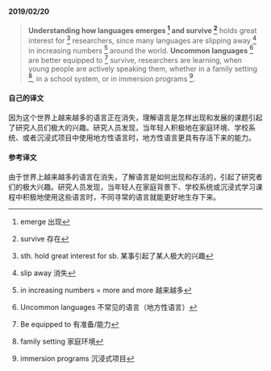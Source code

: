 #### 2019/02/20

> **Understanding how languages emerges [^1] and survive [^2]** holds great interest for [^3] researchers, since many languages are slipping away [^4] in increasing numbers [^5] around the world. **Uncommon languages** [^6] are better equipped to [^7] survive, researchers are learning, when young people are actively speaking them, whether in a family setting [^8], in a school system, or in immersion programs [^9].



#### 自己的译文

因为这个世界上越来越多的语言正在消失，理解语言是怎样出现和发展的课题引起了研究人员们极大的兴趣。研究人员发现，当年轻人积极地在家庭环境、学校系统、或者沉浸式项目中使用地方性语言时，地方性语言更具有存活下来的能力。

#### 参考译文

由于世界上越来越多的语言在消失，了解语言是如何出现和存活的，引起了研究者们的极大兴趣。研究人员发现，当年轻人在家庭背景下、学校系统或沉浸式学习课程中积极地使用这些语言时，不同寻常的语言就能更好地生存下来。



[^1]: emerge 出现
[^2]: survive 存在
[^3]: sth. hold great interest for sb. 某事引起了某人极大的兴趣
[^4]: slip away 消失
[^5]: in increasing numbers = more and more 越来越多
[^6]: Uncommon languages 不常见的语言（地方性语言）
[^7]: Be equipped to 有准备/能力
[^8]: family setting 家庭环境
[^9]: immersion programs 沉浸式项目